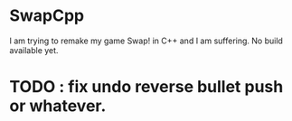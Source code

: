 # SwapCpp
I am trying to remake my game Swap! in C++ and I am suffering. No build available yet.

# TODO : fix undo reverse bullet push or whatever.
